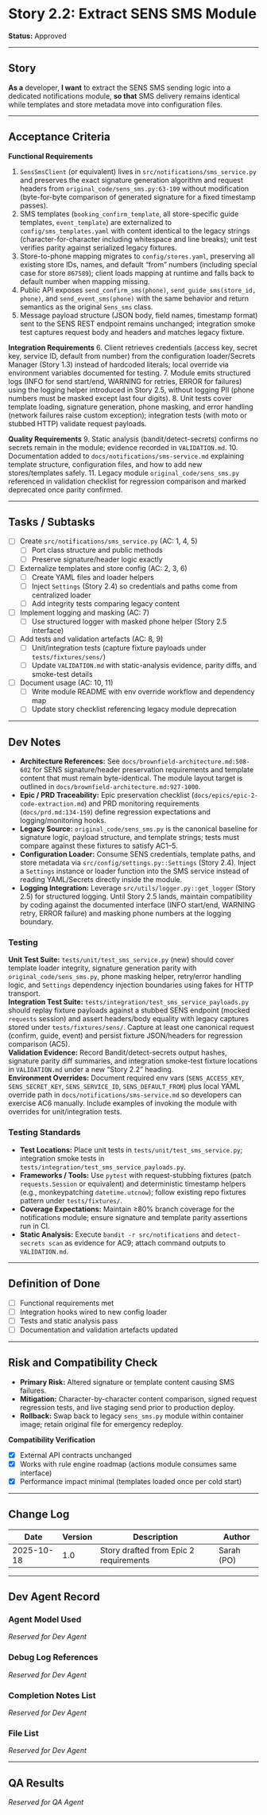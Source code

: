 # Story 2.2: Extract SENS SMS Module

**Status:** Approved

---

## Story

**As a** developer,
**I want** to extract the SENS SMS sending logic into a dedicated notifications module,
**so that** SMS delivery remains identical while templates and store metadata move into configuration files.

---

## Acceptance Criteria

**Functional Requirements**
1. `SensSmsClient` (or equivalent) lives in `src/notifications/sms_service.py` and preserves the exact signature generation algorithm and request headers from `original_code/sens_sms.py:63-109` without modification (byte-for-byte comparison of generated signature for a fixed timestamp passes).
2. SMS templates (`booking_confirm_template`, all store-specific guide templates, `event_template`) are externalized to `config/sms_templates.yaml` with content identical to the legacy strings (character-for-character including whitespace and line breaks); unit test verifies parity against serialized legacy fixtures.
3. Store-to-phone mapping migrates to `config/stores.yaml`, preserving all existing store IDs, names, and default “from” numbers (including special case for store `867589`); client loads mapping at runtime and falls back to default number when mapping missing.
4. Public API exposes `send_confirm_sms(phone)`, `send_guide_sms(store_id, phone)`, and `send_event_sms(phone)` with the same behavior and return semantics as the original `Sens_sms` class.
5. Message payload structure (JSON body, field names, timestamp format) sent to the SENS REST endpoint remains unchanged; integration smoke test captures request body and headers and matches legacy fixture.

**Integration Requirements**
6. Client retrieves credentials (access key, secret key, service ID, default from number) from the configuration loader/Secrets Manager (Story 1.3) instead of hardcoded literals; local override via environment variables documented for testing.
7. Module emits structured logs (INFO for send start/end, WARNING for retries, ERROR for failures) using the logging helper introduced in Story 2.5, without logging PII (phone numbers must be masked except last four digits).
8. Unit tests cover template loading, signature generation, phone masking, and error handling (network failures raise custom exception); integration tests (with moto or stubbed HTTP) validate request payloads.

**Quality Requirements**
9. Static analysis (bandit/detect-secrets) confirms no secrets remain in the module; evidence recorded in `VALIDATION.md`.
10. Documentation added to `docs/notifications/sms-service.md` explaining template structure, configuration files, and how to add new stores/templates safely.
11. Legacy module `original_code/sens_sms.py` referenced in validation checklist for regression comparison and marked deprecated once parity confirmed.

---

## Tasks / Subtasks

- [ ] Create `src/notifications/sms_service.py` (AC: 1, 4, 5)
  - [ ] Port class structure and public methods
  - [ ] Preserve signature/header logic exactly
- [ ] Externalize templates and store config (AC: 2, 3, 6)
  - [ ] Create YAML files and loader helpers
  - [ ] Inject `Settings` (Story 2.4) so credentials and paths come from centralized loader
  - [ ] Add integrity tests comparing legacy content
- [ ] Implement logging and masking (AC: 7)
  - [ ] Use structured logger with masked phone helper (Story 2.5 interface)
- [ ] Add tests and validation artefacts (AC: 8, 9)
  - [ ] Unit/integration tests (capture fixture payloads under `tests/fixtures/sens/`)
  - [ ] Update `VALIDATION.md` with static-analysis evidence, parity diffs, and smoke-test details
- [ ] Document usage (AC: 10, 11)
  - [ ] Write module README with env override workflow and dependency map
  - [ ] Update story checklist referencing legacy module deprecation

---

## Dev Notes

- **Architecture References:** See `docs/brownfield-architecture.md:508-602` for SENS signature/header preservation requirements and template content that must remain byte-identical. The module layout target is outlined in `docs/brownfield-architecture.md:927-1000`.
- **Epic / PRD Traceability:** Epic preservation checklist (`docs/epics/epic-2-code-extraction.md`) and PRD monitoring requirements (`docs/prd.md:134-159`) define regression expectations and logging/monitoring hooks.
- **Legacy Source:** `original_code/sens_sms.py` is the canonical baseline for signature logic, payload structure, and template strings; tests must compare against these fixtures to satisfy AC1–5.
- **Configuration Loader:** Consume SENS credentials, template paths, and store metadata via `src/config/settings.py::Settings` (Story 2.4). Inject a `Settings` instance or loader function into the SMS service instead of reading YAML/Secrets directly inside the module.
- **Logging Integration:** Leverage `src/utils/logger.py::get_logger` (Story 2.5) for structured logging. Until Story 2.5 lands, maintain compatibility by coding against the documented interface (INFO start/end, WARNING retry, ERROR failure) and masking phone numbers at the logging boundary.

### Testing

**Unit Test Suite:** `tests/unit/test_sms_service.py` (new) should cover template loader integrity, signature generation parity with `original_code/sens_sms.py`, phone masking helper, retry/error handling logic, and `Settings` dependency injection boundaries using fakes for HTTP transport.  
**Integration Test Suite:** `tests/integration/test_sms_service_payloads.py` should replay fixture payloads against a stubbed SENS endpoint (mocked `requests` session) and assert headers/body equality with legacy captures stored under `tests/fixtures/sens/`. Capture at least one canonical request (confirm, guide, event) and persist fixture JSON/headers for regression comparison (AC5).  
**Validation Evidence:** Record Bandit/detect-secrets output hashes, signature parity diff summaries, and integration smoke-test fixture locations in `VALIDATION.md` under a new “Story 2.2” heading.  
**Environment Overrides:** Document required env vars (`SENS_ACCESS_KEY`, `SENS_SECRET_KEY`, `SENS_SERVICE_ID`, `SENS_DEFAULT_FROM`) plus local YAML override path in `docs/notifications/sms-service.md` so developers can exercise AC6 manually. Include examples of invoking the module with overrides for unit/integration tests.

### Testing Standards

- **Test Locations:** Place unit tests in `tests/unit/test_sms_service.py`; integration smoke tests in `tests/integration/test_sms_service_payloads.py`.
- **Frameworks / Tools:** Use `pytest` with request-stubbing fixtures (patch `requests.Session` or equivalent) and deterministic timestamp helpers (e.g., monkeypatching `datetime.utcnow`); follow existing repo fixtures pattern under `tests/fixtures/`.
- **Coverage Expectations:** Maintain ≥80% branch coverage for the notifications module; ensure signature and template parity assertions run in CI.
- **Static Analysis:** Execute `bandit -r src/notifications` and `detect-secrets scan` as evidence for AC9; attach command outputs to `VALIDATION.md`.

---

## Definition of Done

- [ ] Functional requirements met  
- [ ] Integration hooks wired to new config loader  
- [ ] Tests and static analysis pass  
- [ ] Documentation and validation artefacts updated

---

## Risk and Compatibility Check

- **Primary Risk:** Altered signature or template content causing SMS failures.
- **Mitigation:** Character-by-character content comparison, signed request regression tests, and live staging send prior to production deploy.
- **Rollback:** Swap back to legacy `sens_sms.py` module within container image; retain original file for emergency redeploy.

**Compatibility Verification**
- [x] External API contracts unchanged  
- [x] Works with rule engine roadmap (actions module consumes same interface)  
- [x] Performance impact minimal (templates loaded once per cold start)

---

## Change Log

| Date | Version | Description | Author |
|------|---------|-------------|--------|
| 2025-10-18 | 1.0 | Story drafted from Epic 2 requirements | Sarah (PO) |

---

## Dev Agent Record

### Agent Model Used
_Reserved for Dev Agent_

### Debug Log References
_Reserved for Dev Agent_

### Completion Notes List
_Reserved for Dev Agent_

### File List
_Reserved for Dev Agent_

---

## QA Results

_Reserved for QA Agent_

